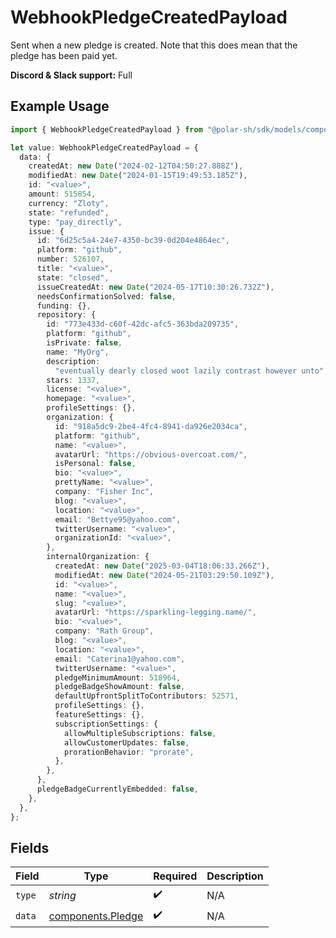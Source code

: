 # WebhookPledgeCreatedPayload

Sent when a new pledge is created. Note that this does mean that the pledge has been paid yet.

**Discord & Slack support:** Full

## Example Usage

```typescript
import { WebhookPledgeCreatedPayload } from "@polar-sh/sdk/models/components/webhookpledgecreatedpayload.js";

let value: WebhookPledgeCreatedPayload = {
  data: {
    createdAt: new Date("2024-02-12T04:50:27.888Z"),
    modifiedAt: new Date("2024-01-15T19:49:53.185Z"),
    id: "<value>",
    amount: 515854,
    currency: "Zloty",
    state: "refunded",
    type: "pay_directly",
    issue: {
      id: "6d25c5a4-24e7-4350-bc39-0d204e4864ec",
      platform: "github",
      number: 526107,
      title: "<value>",
      state: "closed",
      issueCreatedAt: new Date("2024-05-17T10:30:26.732Z"),
      needsConfirmationSolved: false,
      funding: {},
      repository: {
        id: "773e433d-c60f-42dc-afc5-363bda209735",
        platform: "github",
        isPrivate: false,
        name: "MyOrg",
        description:
          "eventually dearly closed woot lazily contrast however unto",
        stars: 1337,
        license: "<value>",
        homepage: "<value>",
        profileSettings: {},
        organization: {
          id: "918a5dc9-2be4-4fc4-8941-da926e2034ca",
          platform: "github",
          name: "<value>",
          avatarUrl: "https://obvious-overcoat.com/",
          isPersonal: false,
          bio: "<value>",
          prettyName: "<value>",
          company: "Fisher Inc",
          blog: "<value>",
          location: "<value>",
          email: "Bettye95@yahoo.com",
          twitterUsername: "<value>",
          organizationId: "<value>",
        },
        internalOrganization: {
          createdAt: new Date("2025-03-04T18:06:33.266Z"),
          modifiedAt: new Date("2024-05-21T03:29:50.109Z"),
          id: "<value>",
          name: "<value>",
          slug: "<value>",
          avatarUrl: "https://sparkling-legging.name/",
          bio: "<value>",
          company: "Rath Group",
          blog: "<value>",
          location: "<value>",
          email: "Caterina1@yahoo.com",
          twitterUsername: "<value>",
          pledgeMinimumAmount: 518964,
          pledgeBadgeShowAmount: false,
          defaultUpfrontSplitToContributors: 52571,
          profileSettings: {},
          featureSettings: {},
          subscriptionSettings: {
            allowMultipleSubscriptions: false,
            allowCustomerUpdates: false,
            prorationBehavior: "prorate",
          },
        },
      },
      pledgeBadgeCurrentlyEmbedded: false,
    },
  },
};
```

## Fields

| Field                                                  | Type                                                   | Required                                               | Description                                            |
| ------------------------------------------------------ | ------------------------------------------------------ | ------------------------------------------------------ | ------------------------------------------------------ |
| `type`                                                 | *string*                                               | :heavy_check_mark:                                     | N/A                                                    |
| `data`                                                 | [components.Pledge](../../models/components/pledge.md) | :heavy_check_mark:                                     | N/A                                                    |